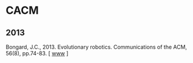 # CACM

## 2013

Bongard, J.C., 2013. Evolutionary robotics. Communications of the ACM, 56(8), pp.74-83. [ [www](https://dl.acm.org/doi/abs/10.1145/2493883) ]
